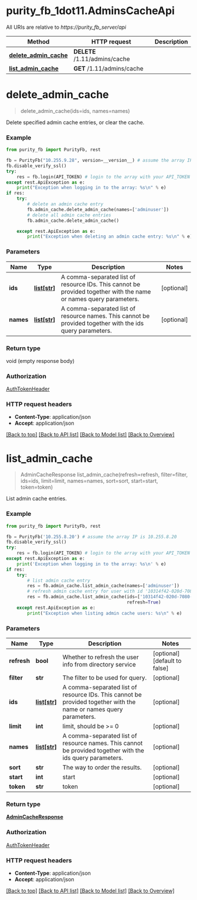 # purity_fb_1dot11.AdminsCacheApi

All URIs are relative to *https://purity_fb_server/api*

Method | HTTP request | Description
------------- | ------------- | -------------
[**delete_admin_cache**](AdminsCacheApi.md#delete_admin_cache) | **DELETE** /1.11/admins/cache | 
[**list_admin_cache**](AdminsCacheApi.md#list_admin_cache) | **GET** /1.11/admins/cache | 


# **delete_admin_cache**
> delete_admin_cache(ids=ids, names=names)



Delete specified admin cache entries, or clear the cache.

### Example 
```python
from purity_fb import PurityFb, rest

fb = PurityFb("10.255.9.28", version=__version__) # assume the array IP is 10.255.9.28
fb.disable_verify_ssl()
try:
    res = fb.login(API_TOKEN) # login to the array with your API_TOKEN
except rest.ApiException as e:
    print("Exception when logging in to the array: %s\n" % e)
if res:
    try:
        # delete an admin cache entry
        fb.admin_cache.delete_admin_cache(names=['adminuser'])
        # delete all admin cache entries
        fb.admin_cache.delete_admin_cache()

    except rest.ApiException as e:
        print("Exception when deleting an admin cache entry: %s\n" % e)
```

### Parameters

Name | Type | Description  | Notes
------------- | ------------- | ------------- | -------------
 **ids** | [**list[str]**](str.md)| A comma-separated list of resource IDs. This cannot be provided together with the name or names query parameters. | [optional] 
 **names** | [**list[str]**](str.md)| A comma-separated list of resource names. This cannot be provided together with the ids query parameters. | [optional] 

### Return type

void (empty response body)

### Authorization

[AuthTokenHeader](index.md#AuthTokenHeader)

### HTTP request headers

 - **Content-Type**: application/json
 - **Accept**: application/json

[[Back to top]](#) [[Back to API list]](index.md#endpoint-properties) [[Back to Model list]](index.md#documentation-for-models) [[Back to Overview]](index.md)

# **list_admin_cache**
> AdminCacheResponse list_admin_cache(refresh=refresh, filter=filter, ids=ids, limit=limit, names=names, sort=sort, start=start, token=token)



List admin cache entries.

### Example 
```python
from purity_fb import PurityFb, rest

fb = PurityFb('10.255.8.20') # assume the array IP is 10.255.8.20
fb.disable_verify_ssl()
try:
    res = fb.login(API_TOKEN) # login to the array with your API_TOKEN
except rest.ApiException as e:
    print('Exception when logging in to the array: %s\n' % e)
if res:
    try:
        # list admin cache entry
        res = fb.admin_cache.list_admin_cache(names=['adminuser'])
        # refresh admin cache entry for user with id '10314f42-020d-7080-8013-000ddt400090'
        res = fb.admin_cache.list_admin_cache(ids=['10314f42-020d-7080-8013-000ddt400090'],
                                              refresh=True)
    except rest.ApiException as e:
        print("Exception when listing admin cache users: %s\n" % e)
```

### Parameters

Name | Type | Description  | Notes
------------- | ------------- | ------------- | -------------
 **refresh** | **bool**| Whether to refresh the user info from directory service | [optional] [default to false]
 **filter** | **str**| The filter to be used for query. | [optional] 
 **ids** | [**list[str]**](str.md)| A comma-separated list of resource IDs. This cannot be provided together with the name or names query parameters. | [optional] 
 **limit** | **int**| limit, should be &gt;&#x3D; 0 | [optional] 
 **names** | [**list[str]**](str.md)| A comma-separated list of resource names. This cannot be provided together with the ids query parameters. | [optional] 
 **sort** | **str**| The way to order the results. | [optional] 
 **start** | **int**| start | [optional] 
 **token** | **str**| token | [optional] 

### Return type

[**AdminCacheResponse**](AdminCacheResponse.md)

### Authorization

[AuthTokenHeader](index.md#AuthTokenHeader)

### HTTP request headers

 - **Content-Type**: application/json
 - **Accept**: application/json

[[Back to top]](#) [[Back to API list]](index.md#endpoint-properties) [[Back to Model list]](index.md#documentation-for-models) [[Back to Overview]](index.md)

